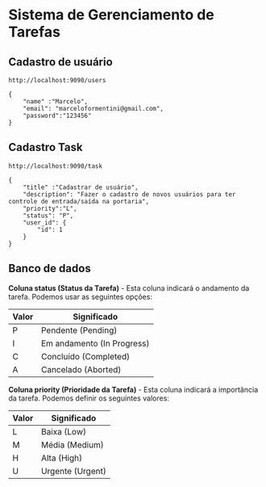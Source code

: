 # Sistema de Gerenciamento de Tarefas

## Cadastro de usuário

```
http://localhost:9090/users

{
    "name" :"Marcelo",
    "email": "marceloformentini@gmail.com",
    "password":"123456"
}
```

## Cadastro Task
```
http://localhost:9090/task

{
    "title" :"Cadastrar de usuário",
    "description": "Fazer o cadastro de novos usuários para ter controle de entrada/saída na portaria",
    "priority":"L",
    "status": "P",
    "user_id": {
        "id": 1
    }
}
```

## Banco de dados
**Coluna status (Status da Tarefa)** - Esta coluna indicará o andamento da tarefa. Podemos usar as seguintes opções:

| Valor | Significado                |
|-------|----------------------------|
|   P   | Pendente (Pending)         |
|   I   | Em andamento (In Progress) |
|   C   | Concluído (Completed)      |
|   A   | Cancelado (Aborted)        |


**Coluna priority (Prioridade da Tarefa)** - Esta coluna indicará a importância da tarefa. Podemos definir os seguintes valores:

| Valor | Significado      |
|-------|------------------|
|   L   | Baixa (Low)      |
|   M   | Média (Medium)   |
|   H   | Alta (High)      |
|   U   | Urgente (Urgent) |